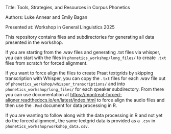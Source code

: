 Title: Tools, Strategies, and Resources in Corpus Phonetics 

Authors: Luke Annear and Emily Bagan 

Presented at: Workshop in General Linguistics 2025

This repository contains files and subdirectories for generating all data presented in the workshop.

If you are starting from the .wav files and generating .txt files via whisper, you can start with the files in `phonetics_workshop/long_files/` to create `.txt` files from scratch for forced alignment.

If you want to force align the files to create Praat textgrids by skipping transcription with Whisper, you can copy the `.txt` files for each .wav file out of `phonetics_workshop/whisper_transcriptions/` and into `phonetics_workshop/long_files/` for each speaker subdirectory. From there you can use documentation at https://montreal-forced-aligner.readthedocs.io/en/latest/index.html to force align the audio files and then use the `.Rmd` document for data processing in R.

If you are wanting to follow along with the data processing in R and not yet do the forced alignment, the same textgrid data is provided as a `.csv` in `phonetics_workshop/workshop_data.csv`.
